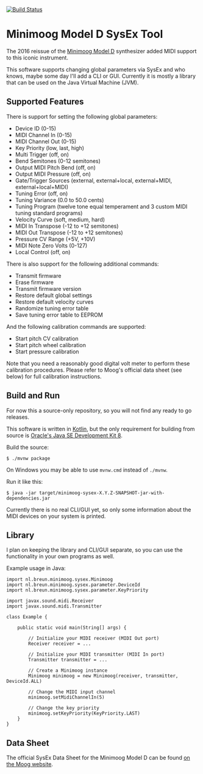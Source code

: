 [![Build Status](https://travis-ci.org/breun/minimoog-sysex.svg?branch=master)](https://travis-ci.org/breun/minimoog-sysex)

Minimoog Model D SysEx Tool
===========================

The 2016 reissue of the [Minimoog Model D](https://www.moogmusic.com/products/minimoog/minimoog-model-d) synthesizer added MIDI support to this iconic instrument.

This software supports changing global parameters via SysEx and who knows, maybe some day I'll add a CLI or GUI. Currently it is mostly a library that can be used on the Java Virtual Machine (JVM).

Supported Features
------------------

There is support for setting the following global parameters:

* Device ID (0-15)
* MIDI Channel In (0-15)
* MIDI Channel Out (0-15)
* Key Priority (low, last, high)
* Multi Trigger (off, on)
* Bend Semitones (0-12 semitones)
* Output MIDI Pitch Bend (off, on)
* Output MIDI Pressure (off, on)
* Gate/Trigger Sources (external, external+local, external+MIDI, external+local+MIDI)
* Tuning Error (off, on)
* Tuning Variance (0.0 to 50.0 cents)
* Tuning Program (twelve tone equal temperament and 3 custom MIDI tuning standard programs)
* Velocity Curve (soft, medium, hard)
* MIDI In Transpose (-12 to +12 semitones)
* MIDI Out Transpose (-12 to +12 semitones)
* Pressure CV Range (+5V, +10V)
* MIDI Note Zero Volts (0-127)
* Local Control (off, on)

There is also support for the following additional commands:

* Transmit firmware
* Erase firmware
* Transmit firmware version
* Restore default global settings
* Restore default velocity curves
* Randomize tuning error table
* Save tuning error table to EEPROM

And the following calibration commands are supported:

* Start pitch CV calibration
* Start pitch wheel calibration
* Start pressure calibration

Note that you need a reasonably good digital volt meter to perform these calibration procedures. Please refer to Moog's official data sheet (see below) for full calibration instructions.

Build and Run
-------------

For now this a source-only repository, so you will not find any ready to go releases.
 
This software is written in [Kotlin](https://kotlinlang.org), but the only requirement for building from source is [Oracle's Java SE Development Kit 8](http://www.oracle.com/technetwork/java/javase/downloads/jdk8-downloads-2133151.html).

Build the source:

    $ ./mvnw package
    
On Windows you may be able to use `mvnw.cmd` instead of `./mvnw`.
    
Run it like this:
    
    $ java -jar target/minimoog-sysex-X.Y.Z-SNAPSHOT-jar-with-dependencies.jar

Currently there is no real CLI/GUI yet, so only some information about the MIDI devices on your system is printed.

Library
-------

I plan on keeping the library and CLI/GUI separate, so you can use the functionality in your own programs as well.

Example usage in Java:

    import nl.breun.minimoog.sysex.Minimoog
    import nl.breun.minimoog.sysex.parameter.DeviceId
    import nl.breun.minimoog.sysex.parameter.KeyPriority
    
    import javax.sound.midi.Receiver
    import javax.sound.midi.Transmitter
    
    class Example {
    
        public static void main(String[] args) {
    
            // Initialize your MIDI receiver (MIDI Out port)
            Receiver receiver = ... 
            
            // Initialize your MIDI transmitter (MIDI In port)
            Transmitter transmitter = ...
    
            // Create a Minimoog instance
            Minimoog minimoog = new Minimoog(receiver, transmitter, DeviceId.ALL)
            
            // Change the MIDI input channel
            minimoog.setMidiChannelIn(5)
            
            // Change the key priority
            minimoog.setKeyPriority(KeyPriority.LAST)
        }
    }
    
    
Data Sheet
----------

The official SysEx Data Sheet for the Minimoog Model D can be found [on the Moog website](https://www.moogmusic.com/products/minimoog/minimoog-model-d#downloads-tab).